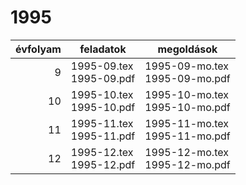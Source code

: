 # 1995

| évfolyam | feladatok | megoldások |
|---:|---|---|
| 9|1995-09.tex <br> 1995-09.pdf | 1995-09-mo.tex <br> 1995-09-mo.pdf|
| 10|1995-10.tex <br> 1995-10.pdf | 1995-10-mo.tex <br> 1995-10-mo.pdf|
| 11|1995-11.tex <br> 1995-11.pdf | 1995-11-mo.tex <br> 1995-11-mo.pdf|
| 12|1995-12.tex <br> 1995-12.pdf | 1995-12-mo.tex <br> 1995-12-mo.pdf|
